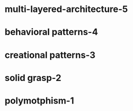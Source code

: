 # multi-layered-architecture-5

# behavioral patterns-4

# creational patterns-3

# solid grasp-2

# polymotphism-1 
